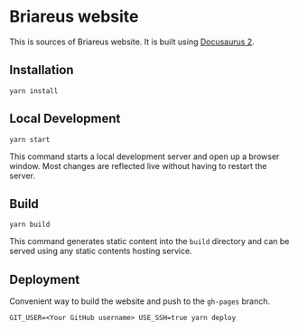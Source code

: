 # Briareus website

This is sources of Briareus website. It is built using [Docusaurus 2](https://v2.docusaurus.io/).

## Installation

```console
yarn install
```

## Local Development

```console
yarn start
```

This command starts a local development server and open up a browser window. Most changes are reflected live without having to restart the server.

## Build

```console
yarn build
```

This command generates static content into the `build` directory and can be served using any static contents hosting service.

## Deployment

Convenient way to build the website and push to the `gh-pages` branch.
```console
GIT_USER=<Your GitHub username> USE_SSH=true yarn deploy
```
